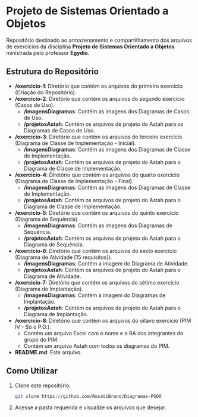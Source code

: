 # Projeto de Sistemas Orientado a Objetos

Repositório destinado ao armazenamento e compartilhamento dos arquivos de exercícios da disciplina **Projeto de Sistemas Orientado a Objetos** ministrada pelo professor **Egydio**.

## Estrutura do Repositório

- **/exercicio-1**: Diretório que contém os arquivos do primeiro exercício (Criação do Repositório).
- **/exercicio-2**: Diretório que contém os arquivos do segundo exercício (Casos de Uso).
  - **/imagensDiagramas**: Contém as imagens dos Diagramas de Casos de Uso.
  - **/projetosAstah**: Contém os arquivos de projeto do Astah para os Diagramas de Casos de Uso.
- **/exercicio-3**: Diretório que contém os arquivos do terceiro exercício (Diagrama de Classe de Implementação - Inicial).
  - **/imagensDiagramas**: Contém as imagens dos Diagramas de Classe de Implementação.
  - **/projetosAstah**: Contém os arquivos de projeto do Astah para o Diagrama de Classe de Implementação.
- **/exercicio-4**: Diretório que contém os arquivos do quarto exercício (Diagrama de Classe de Implementação - Final).
  - **/imagensDiagramas**: Contém as imagens dos Diagramas de Classe de Implementação.
  - **/projetosAstah**: Contém os arquivos de projeto do Astah para o Diagrama de Classe de Implementação.
- **/exercicio-5**: Diretório que contém os arquivos do quinto exercício (Diagrama de Sequência).
  - **/imagensDiagramas**: Contém as imagens dos Diagramas de Sequência.
  - **/projetosAstah**: Contém os arquivos de projeto do Astah para o Diagrama de Sequência.
- **/exercicio-6**: Diretório que contém os arquivos do sexto exercício (Diagrama de Atividade [15 requisitos]).
  - **/imagensDiagramas**: Contém a imagem do Diagrama de Atividade.
  - **/projetosAstah**: Contém os arquivos de projeto do Astah para o Diagrama de Atividade.
- **/exercicio-7**: Diretório que contém os arquivos do sétimo exercício (Diagrama de Implantação).
  - **/imagensDiagramas**: Contém a imagem do Diagramas de Implantação.
  - **/projetosAstah**: Contém os arquivos de projeto do Astah para o Diagrama de Implantação.
- **/exercicio-8**: Diretório que contém os arquivos do oitavo exercício (PIM IV - Só o P.O.).
  - Contém um arquivo Excel com o nome e o RA dos integrantes do grupo do PIM.
  - Contém um arquivo Astah com todos os diagramas do PIM.
- **README.md**: Este arquivo.

## Como Utilizar

1. Clone este repositório:
   ```bash
   git clone https://github.com/RosatiBruno/Diagramas-PSOO

2. Acesse a pasta requerida e visualize os arquivos que desejar.

